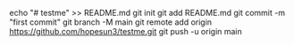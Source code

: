 echo "# testme" >> README.md
git init
git add README.md
git commit -m "first commit"
git branch -M main
git remote add origin https://github.com/hopesun3/testme.git
git push -u origin main
